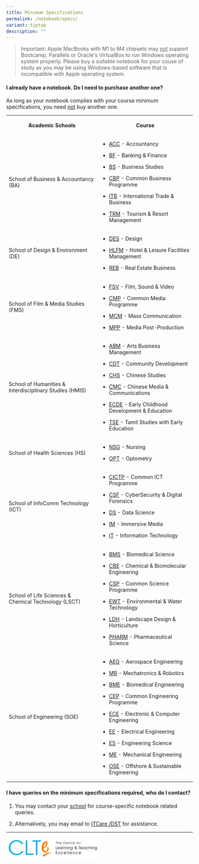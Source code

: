 ```yaml
---
title: Minimum Specifications
permalink: /notebook/specs/
variant: tiptap
description: ""
---
```

<blockquote>
<p>Important: Apple MacBooks with M1 to M4 chipsets may <u>not</u> support
Bootcamp, Parallels or Oracle's VirtualBox to run Windows operating system
properly. Please buy a suitable notebook for your couse of study as you
may be using Windows-based software that is incompatible with Apple operating
system.</p>
</blockquote>
<h4>I already have a notebook. Do I need to purchase another one?</h4>
<p>As long as your notebook complies with your course minimum specifications,
you need <u>not</u> buy another one.</p>
<table style="minWidth: 50px">
<colgroup>
<col>
<col>
</colgroup>
<tbody>
<tr>
<th rowspan="1" colspan="1">
<p>Academic Schools</p>
</th>
<th rowspan="1" colspan="1">
<p>Course</p>
</th>
</tr>
<tr>
<td rowspan="1" colspan="1">
<p>School of Business &amp; Accountancy (BA)</p>
</td>
<td rowspan="1" colspan="1">
<ul data-tight="true" class="tight">
<li>
<p><a href="/courses/acc" rel="noopener noreferrer nofollow" target="_blank">ACC</a> -
Accountancy</p>
</li>
<li>
<p><a href="/courses/bf" rel="noopener noreferrer nofollow" target="_blank">BF</a> -
Banking &amp; Finance</p>
</li>
<li>
<p><a href="/courses/bs" rel="noopener noreferrer nofollow" target="_blank">BS</a> -
Business Studies</p>
</li>
<li>
<p><a href="/courses/cbp" rel="noopener noreferrer nofollow" target="_blank">CBP</a> -
Common Business Programme</p>
</li>
<li>
<p><a href="/courses/itb" rel="noopener noreferrer nofollow" target="_blank">ITB</a> -
International Trade &amp; Business</p>
</li>
<li>
<p><a href="/courses/trm" rel="noopener noreferrer nofollow" target="_blank">TRM</a> -
Tourism &amp; Resort Management</p>
</li>
</ul>
</td>
</tr>
<tr>
<td rowspan="1" colspan="1">
<p>School of Design &amp; Environment (DE)</p>
</td>
<td rowspan="1" colspan="1">
<ul data-tight="true" class="tight">
<li>
<p><a href="/courses/des" rel="noopener noreferrer nofollow" target="_blank">DES</a> -
Design</p>
</li>
<li>
<p><a href="/courses/hlfm" rel="noopener noreferrer nofollow" target="_blank">HLFM</a> -
Hotel &amp; Leisure Facilities Management</p>
</li>
<li>
<p><a href="/courses/reb" rel="noopener noreferrer nofollow" target="_blank">REB</a> -
Real Estate Business</p>
</li>
</ul>
</td>
</tr>
<tr>
<td rowspan="1" colspan="1">
<p>School of Film &amp; Media Studies (FMS)</p>
</td>
<td rowspan="1" colspan="1">
<ul data-tight="true" class="tight">
<li>
<p><a href="/courses/fsv" rel="noopener noreferrer nofollow" target="_blank">FSV</a> -
Film, Sound &amp; Video</p>
</li>
<li>
<p><a href="/courses/cmp" rel="noopener noreferrer nofollow" target="_blank">CMP</a> -
Common Media Programme</p>
</li>
<li>
<p><a href="/courses/mcm" rel="noopener noreferrer nofollow" target="_blank">MCM</a> -
Mass Communication</p>
</li>
<li>
<p><a href="/courses/mpp" rel="noopener noreferrer nofollow" target="_blank">MPP</a> -
Media Post-Production</p>
</li>
</ul>
</td>
</tr>
<tr>
<td rowspan="1" colspan="1">
<p>School of Humanities &amp; Interdisciplinary Studies (HMIS)</p>
</td>
<td rowspan="1" colspan="1">
<ul data-tight="true" class="tight">
<li>
<p><a href="/courses/abm" rel="noopener noreferrer nofollow" target="_blank">ABM</a> -
Arts Business Management</p>
</li>
<li>
<p><a href="/courses/cdt" rel="noopener noreferrer nofollow" target="_blank">CDT</a> -
Community Development</p>
</li>
<li>
<p><a href="/courses/chs" rel="noopener noreferrer nofollow" target="_blank">CHS</a> -
Chinese Studies</p>
</li>
<li>
<p><a href="/courses/cmc" rel="noopener noreferrer nofollow" target="_blank">CMC</a> -
Chinese Media &amp; Communications</p>
</li>
<li>
<p><a href="/courses/ecde" rel="noopener noreferrer nofollow" target="_blank">ECDE</a> -
Early Childhood Development &amp; Education</p>
</li>
<li>
<p><a href="/courses/tse" rel="noopener noreferrer nofollow" target="_blank">TSE</a> -
Tamil Studies with Early Education</p>
</li>
</ul>
</td>
</tr>
<tr>
<td rowspan="1" colspan="1">
<p>School of Health Sciences (HS)</p>
</td>
<td rowspan="1" colspan="1">
<ul data-tight="true" class="tight">
<li>
<p><a href="/courses/nsg" rel="noopener noreferrer nofollow" target="_blank">NSG</a> -
Nursing</p>
</li>
<li>
<p><a href="/courses/opt" rel="noopener noreferrer nofollow" target="_blank">OPT</a> -
Optometry</p>
</li>
</ul>
</td>
</tr>
<tr>
<td rowspan="1" colspan="1">
<p>School of InfoComm Technology (ICT)</p>
</td>
<td rowspan="1" colspan="1">
<ul data-tight="true" class="tight">
<li>
<p><a href="/courses/cictp" rel="noopener noreferrer nofollow" target="_blank">CICTP</a> -
Common ICT Programme</p>
</li>
<li>
<p><a href="/courses/csf" rel="noopener noreferrer nofollow" target="_blank">CSF</a> -
CyberSecurity &amp; Digital Forensics</p>
</li>
<li>
<p><a href="/courses/ds" rel="noopener noreferrer nofollow" target="_blank">DS</a> -
Data Science</p>
</li>
<li>
<p><a href="/courses/im" rel="noopener noreferrer nofollow" target="_blank">IM</a> -
Immersive Media</p>
</li>
<li>
<p><a href="/courses/it" rel="noopener noreferrer nofollow" target="_blank">IT</a> -
Information Technology</p>
</li>
</ul>
</td>
</tr>
<tr>
<td rowspan="1" colspan="1">
<p>School of Life Sciences &amp; Chemical Technology (LSCT)</p>
</td>
<td rowspan="1" colspan="1">
<ul data-tight="true" class="tight">
<li>
<p><a href="/courses/bms" rel="noopener noreferrer nofollow" target="_blank">BMS</a> -
Biomedical Science</p>
</li>
<li>
<p><a href="/courses/cbe" rel="noopener noreferrer nofollow" target="_blank">CBE</a> -
Chemical &amp; Biomolecular Engineering</p>
</li>
<li>
<p><a href="/courses/csp" rel="noopener noreferrer nofollow" target="_blank">CSP</a> -
Common Science Programme</p>
</li>
<li>
<p><a href="/courses/ewt" rel="noopener noreferrer nofollow" target="_blank">EWT</a> -
Environmental &amp; Water Technology</p>
</li>
<li>
<p><a href="/courses/ldh" rel="noopener noreferrer nofollow" target="_blank">LDH</a> -
Landscape Design &amp; Horticulture</p>
</li>
<li>
<p><a href="/courses/pharm" rel="noopener noreferrer nofollow" target="_blank">PHARM</a> -
Pharmaceutical Science</p>
</li>
</ul>
</td>
</tr>
<tr>
<td rowspan="1" colspan="1">
<p>School of Engineering (SOE)</p>
</td>
<td rowspan="1" colspan="1">
<ul data-tight="true" class="tight">
<li>
<p><a href="/courses/aeg" rel="noopener noreferrer nofollow" target="_blank">AEG</a> -
Aerospace Engineering</p>
</li>
<li>
<p><a href="/courses/mr" rel="noopener noreferrer nofollow" target="_blank">MR</a> -
Mechatronics &amp; Robotics</p>
</li>
<li>
<p><a href="/courses/bme" rel="noopener noreferrer nofollow" target="_blank">BME</a> -
Biomedical Engineering</p>
</li>
<li>
<p><a href="/courses/cep" rel="noopener noreferrer nofollow" target="_blank">CEP</a> -
Common Engineering Programme</p>
</li>
<li>
<p><a href="/courses/ece" rel="noopener noreferrer nofollow" target="_blank">ECE</a> -
Electronic &amp; Computer Engineering</p>
</li>
<li>
<p><a href="/courses/ee" rel="noopener noreferrer nofollow" target="_blank">EE</a> -
Electrical Engineering</p>
</li>
<li>
<p><a href="/courses/es" rel="noopener nofollow" target="_blank">ES</a> -
Engineering Science</p>
</li>
<li>
<p><a href="/courses/me" rel="noopener noreferrer nofollow" target="_blank">ME</a> -
Mechanical Engineering</p>
</li>
<li>
<p><a href="/courses/ose" rel="noopener noreferrer nofollow" target="_blank">OSE</a> -
Offshore &amp; Sustainable Engineering</p>
</li>
</ul>
</td>
</tr>
</tbody>
</table>
<h4>I have queries on the minimum specifications required, who do I contact?</h4>
<ol data-tight="true" class="tight">
<li>
<p>You may contact your <a href="/notebook/notebook-queries/" rel="noopener noreferrer nofollow" target="_blank">school</a> for course-specific notebook
related queries.</p>
</li>
<li>
<p>Alternatively, you may email to <a href="mailto:itcare@connect.np.edu.sg" rel="noopener noreferrer nofollow" target="_blank">ITCare /DST</a> for assistance.</p>
</li>
</ol>
<hr>
<div class="isomer-image-wrapper">
<img style="width: 50%;" height="auto" width="100%" alt="clte" src="/images/CLTE_logo.png">
</div>
<p></p>